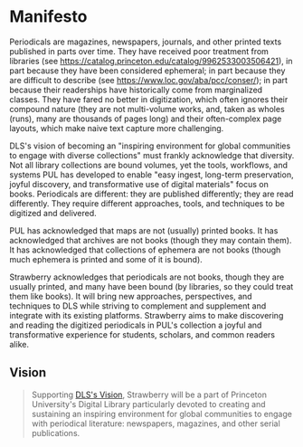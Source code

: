 # Manifesto
Periodicals are magazines, newspapers, journals, and other printed texts published in parts over time.  They have received poor treatment from libraries (see https://catalog.princeton.edu/catalog/9962533003506421), in part because they have been considered ephemeral; in part because they are difficult to describe (see https://www.loc.gov/aba/pcc/conser/); in part because their readerships have historically come from marginalized classes.  They have fared no better in digitization, which often ignores their compound nature (they are not multi-volume works, and, taken as wholes (runs), many are thousands of pages long) and their often-complex page layouts, which make naive text capture more challenging.

DLS's vision of becoming an "inspiring environment for global communities to engage with diverse collections" must frankly acknowledge that diversity.  Not all library collections are bound volumes, yet the tools, workflows, and systems PUL has developed to enable "easy ingest, long-term preservation, joyful discovery, and transformative use of digital materials" focus on books.  Periodicals are different: they are published differently; they are read differently.  They require different approaches, tools, and techniques to be digitized and delivered.

PUL has acknowledged that maps are not (usually) printed books. It has acknowledged that archives are not books (though they may contain them).  It has acknowledged that collections of ephemera are not books (though much ephemera is printed and some of it is bound).

Strawberry acknowledges that periodicals are not books, though they are usually printed, and many have been bound (by libraries, so they could treat them like books).  It will bring new approaches, perspectives, and techniques to DLS while striving to complement and supplement and integrate with its existing platforms.  Strawberry aims to make discovering and reading the digitized periodicals in PUL's collection a joyful and transformative experience for students, scholars, and common readers alike.

## Vision
> Supporting [DLS's Vision](https://github.com/pulibrary/dls-handbook#our-vision), Strawberry will be a part of Princeton University's Digital Library particularly devoted to creating and sustaining an inspiring environment for global communities to engage with periodical literature: newspapers, magazines, and other serial publications.

